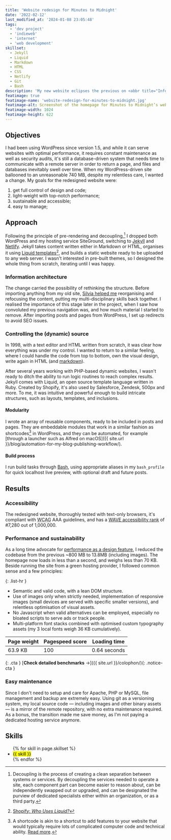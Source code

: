 ```yaml
---
title: 'Website redesign for Minutes to Midnight'
date: '2022-02-12'
last_modified_at: '2024-01-08 23:05:48'
tags:
  - 'dev project'
  - 'indieweb'
  - 'internet'
  - 'web development'
skillset:
  - Jekyll
  - Liquid
  - Markdown
  - HTML
  - CSS
  - Netlify
  - Git
  - Bash
description: 'My new website eclipses the previous on <abbr title="Information Architecture">IA</abbr>, performance, sustainability and ease of maintenance.'
featimage: true
featimage-name: 'website-redesign-for-minutes-to-midnight.jpg'
featimage-alt: Screenshot of the homepage for Minutes to Midnight’s website
featimage-width: 1024
featimage-height: 622
---
```

## Objectives

I had been using WordPress since version 1.5, and while it can serve websites with optimal performance, it requires constant maintenance as well as security audits, it's still a database-driven system that needs time to communicate with a remote server in order to return a page, and files and databases inevitably swell over time. When my WordPress-driven site ballooned to an unreasonable 740 MB, despite my relentless care, I wanted a change. My goals for the redesigned website were: 

1. get full control of design and code;
1. light-weight with top-notch performance;
1. sustainable and accessible;
1. easy to manage;

## Approach

Following the principle of pre-rendering and decoupling,[^1] I dropped both WordPress and my hosting service SiteGround, switching to [Jekyll](https://jekyllrb.com/) and [Netlify](https://netlify.com). Jekyll takes content written either in Markdown or HTML, organises it using [Liquid templates](https://shopify.github.io/liquid/)[^2], and builds a static website ready to be uploaded to any web server. I wasn't interested in pre-built themes, so I designed the whole thing from scratch, iterating until I was happy.

### Information architecture

The change carried the possibility of rethinking the structure. Before importing anything from my old site, [Silvia helped me](https://silviamaggidesign.com) reorganising and refocusing the content, putting my multi-disciplinary skills back together. I realised the importance of this stage later in the project, when I saw how convoluted my previous navigation was, and how much material I started to remove. After importing posts and pages from WordPress, I set up redirects to avoid SEO issues.

### Controlling the (dynamic) source

In 1998, with a text editor and HTML written from scratch, it was clear how everything was under my control. I wanted to return to a similar feeling, where I could handle the code from top to bottom, own the visual design, write again in HTML (and [markdown](https://en.wikipedia.org/wiki/Markdown)).

After several years working with PHP-based dynamic websites, I wasn't ready to ditch the ability to run logic routines to reach complex results. Jekyll comes with Liquid, an open source template language written in Ruby. Created by Shopify, it's also used by Salesforce, Zendesk, 500px and more. To me, it was intuitive and powerful enough to build intricate structures, such as layouts, templates, and inclusions.

#### Modularity

I wrote an array of reusable components, ready to be included in posts and pages. They are embeddable modules that work in a similar fashion as shortcodes[^3] in WordPress, and they can be automated, for example [through a launcher such as Alfred on macOS]({{ site.url }}/blog/automation-for-my-blog-publishing-workflow/).

#### Build process
I run build tasks through [Bash](https://www.gnu.org/software/bash/), using appropriate aliases in my `bash_profile` for quick localhost live preview, with optional draft and future posts.

## Results

### Accessibility

The redesigned website, thoroughly tested with text-only browsers, it's compliant with <abbr title="Web Content Accessibility Guidelines">WCAG</abbr> AAA guidelines, and has a [WAVE accessibility rank](https://webaim.org/projects/million/lookup?domain=minutestomidnight.co.uk) of #7,280 out of 1,000,000.

### Performance and sustainability

As a long time advocate for [performance as a design feature](https://web.archive.org/web/20130717022229/http://uifarm.co.uk/responsive-design-framework-performance/), I reduced the codebase from the previous ~800 MB to 13.8MB (including images). The homepage now loads in less than a second, and weighs less than 70 KB. Beside running the site from a green hosting provider, I followed common sense and a few principles:

{: .list-hr }
- Semantic and valid code, with a lean DOM structure.
- Use of images only when strictly needed, implementation of responsive images (small devices are served with specific smaller versions), and relentless optimisation of visual assets.
- No Javascript when valid alternatives can be employed, especially no bloated scripts to serve ads or track people.
- Multi-platform font stacks combined with optimised custom typography assets (my 3 local fonts weigh 36 KB cumulatively).

| Page weight | Pagespeed score | Loading time |
| ----------- | --------------- | ------------ |
| 63.9 KB     | 100             | 0.64 seconds |

{: .cta }
[**Check detailed benchmarks**&nbsp;&rarr;]({{ site.url }}/colophon/){: .notice-cta }

### Easy maintenance

Since I don't need to setup and care for Apache, PHP or MySQL, file management and backup are extremely easy. Using git as a versioning system, my local source code — including images and other binary assets — is a mirror of the remote repository, with no extra maintenance required. As a bonus, the transition made me save money, as I'm not paying a dedicated hosting service anymore.

## Skills

<ul class="list-inline">
  {% for skill in page.skillset %}
  <li><mark>{{ skill }}</mark></li>
  {% endfor %}
</ul>

[^1]: Decoupling is the process of creating a clean separation between systems or services. By decoupling the services needed to operate a site, each component part can become easier to reason about, can be independently swapped out or upgraded, and can be designated the purview of dedicated specialists either within an organization, or as a third party.
[^2]: [Shopify: _Who Uses Liquid?_](https://github.com/Shopify/liquid/wiki#who-uses-liquid)
[^3]: A shortcode is akin to a shortcut to add features to your website that would typically require lots of complicated computer code and technical ability. [Read more](https://wordpress.com/support/shortcodes/).
[^4]: [https://developers.google.com/search/docs/advanced/crawling/consolidate-duplicate-urls](https://developers.google.com/search/docs/advanced/crawling/consolidate-duplicate-urls)
[^5]: [https://developers.google.com/search/docs/advanced/appearance/snippet?hl=en](https://developers.google.com/search/docs/advanced/appearance/snippet?hl=en)
[^6]: A Webmention is a notification that one URL links to another. For example, Alice writes an interesting post on her blog. Bob then writes a response to her post on his own site, linking back to Alice's original post. Bob's publishing software sends a Webmention to Alice notifying that her article was replied to, and Alice's software can show that reply as a comment on the original post.
